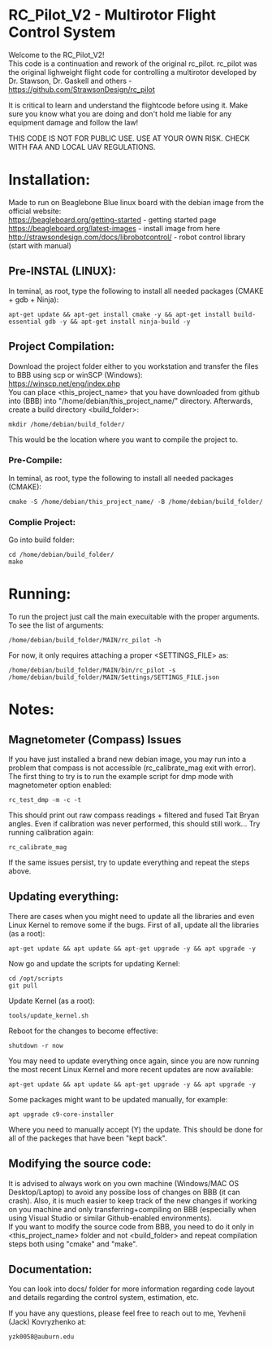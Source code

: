 # RC_Pilot_V2 - Multirotor Flight Control System

Welcome to the  RC_Pilot_V2!\
This code is a continuation and rework of the original rc_pilot.
rc_pilot was the original lighweight flight code for controlling a multirotor developed by 
Dr. Stawson, Dr. Gaskell and others - https://github.com/StrawsonDesign/rc_pilot
		
It is critical to learn and understand the flightcode before using it. Make sure you know
what you are doing and don't hold me liable for any equipment damage and follow the law!

THIS CODE IS NOT FOR PUBLIC USE. USE AT YOUR OWN RISK. CHECK WITH FAA AND LOCAL UAV REGULATIONS. 

# Installation:
Made to run on Beaglebone Blue linux board with the debian image from the official website:\
https://beagleboard.org/getting-started			- getting started page\
https://beagleboard.org/latest-images 			- install image from here\
http://strawsondesign.com/docs/librobotcontrol/ - robot control library (start with manual)

## Pre-INSTAL (LINUX):
In teminal, as root, type the following to install all needed packages (CMAKE + gdb + Ninja):

	apt-get update && apt-get install cmake -y && apt-get install build-essential gdb -y && apt-get install ninja-build -y

## Project Compilation:
Download the project folder either to you workstation and transfer the files to BBB using scp or winSCP (Windows):\
https://winscp.net/eng/index.php \
You can place <this_project_name> that you have downloaded from github into (BBB) into
"/home/debian/this_project_name/" directory.
Afterwards, create a build directory <build_folder>:

	mkdir /home/debian/build_folder/
	
This would be the location where you want to compile the project to.

### Pre-Compile:
In teminal, as root, type the following to install all needed packages (CMAKE):

	cmake -S /home/debian/this_project_name/ -B /home/debian/build_folder/

### Complie Project:
Go into build folder:

	cd /home/debian/build_folder/
	make

# Running: 
To run the project just call the main execuitable with the proper arguments. To see the list of arguments:

	/home/debian/build_folder/MAIN/rc_pilot -h
	
For now, it only requires attaching a proper <SETTINGS_FILE> as:
	
	/home/debian/build_folder/MAIN/bin/rc_pilot -s /home/debian/build_folder/MAIN/Settings/SETTINGS_FILE.json

# Notes:
## Magnetometer (Compass) Issues
If you have just installed a brand new debian image, you may run into a problem that compass is not accessible (rc_calibrate_mag exit with error).
The first thing to try is to run the example script for dmp mode with magnetometer option enabled:

	rc_test_dmp -m -c -t
	
This should print out raw compass readings + filtered and fused Tait Bryan angles. Even if calibration was never performed, this should still work...
Try running calibration again:

	rc_calibrate_mag
	
If the same issues persist, try to update everything and repeat the steps above.

## Updating everything:
There are cases when you might need to update all the libraries and even Linux Kernel to remove some if the bugs.
First of all, update all the libraries (as a root):

	apt-get update && apt update && apt-get upgrade -y && apt upgrade -y
	
Now go and update the scripts for updating Kernel:

	cd /opt/scripts
	git pull

Update Kernel (as a root):

	tools/update_kernel.sh
	
Reboot for the changes to become effective:

	shutdown -r now
	
You may need to update everything once again, since you are now running the most recent Linux Kernel and more recent updates are now available:

	apt-get update && apt update && apt-get upgrade -y && apt upgrade -y
	
Some packages might want to be updated manually, for example:

	apt upgrade c9-core-installer
	
Where you need to manually accept (Y) the update. This should be done for all of the packeges that have been "kept back".

## Modifying the source code:
It is advised to always work on you own machine (Windows/MAC OS Desktop/Laptop) to avoid any possibe loss of changes on BBB (it can crash). 
Also, it is much easier to keep track of the new changes if working on you machine and only transferring+compiling on BBB (especially when using
Visual Studio or similar Github-enabled environments).\
If you want to modify the source code from BBB, you need to do it only in <this_project_name> folder and not <build_folder> and repeat compilation steps
both using "cmake" and "make".

## Documentation:
You can look into docs/ folder for more information regarding code layout and details regarding the control system, estimation, etc.

If you have any questions, please feel free to reach out to me, Yevhenii (Jack) Kovryzhenko at:

	yzk0058@auburn.edu
